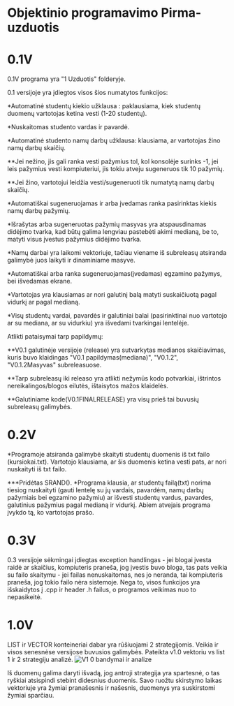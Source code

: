 # Objektinio programavimo Pirma-uzduotis

# 0.1V

0.1V programa yra "1 Uzduotis" folderyje.

0.1 versijoje yra įdiegtos visos šios numatytos funkcijos:

*Automatinė studentų kiekio užklausa : paklausiama, kiek studentų duomenų vartotojas ketina vesti (1-20 studentų).

*Nuskaitomas studento vardas ir pavardė.

*Automatinė studento namų darbų užklausa: klausiama, ar vartotojas žino namų darbų skaičių.

**Jei nežino, jis gali ranka vesti pažymius tol, kol konsolėje surinks -1, jei leis pažymius vesti kompiuteriui, jis tokiu atveju sugeneruos tik 10 pažymių.

**Jei žino, vartotojui leidžia vesti/sugeneruoti tik numatytą namų darbų skaičių.

*Automatiškai sugeneruojamas ir arba įvedamas ranka pasirinktas kiekis namų darbų pažymių.

*Išrašytas arba sugeneruotas pažymių masyvas yra atspausdinamas didėjimo tvarka, kad būtų galima lengviau pastebėti akimi medianą, be to, matyti visus įvestus pažymius didėjimo tvarka.

*Namų darbai yra laikomi vektoriuje, tačiau viename iš subreleasų atsiranda galimybė juos laikyti ir dinaminiame masyve.

*Automatiškai  arba ranka sugeneruojamas(įvedamas) egzamino pažymys, bei išvedamas ekrane.

*Vartotojas yra klausiamas ar nori galutinį balą matyti suskaičiuotą pagal vidurkį ar pagal medianą.

*Visų studentų vardai, pavardės ir galutiniai balai (pasirinktinai nuo vartotojo ar su mediana, ar su vidurkiu) yra išvedami tvarkingai lentelėje.

Atlikti pataisymai tarp papildymų:

**V0.1 galutinėje versijoje (release) yra sutvarkytas medianos skaičiavimas, kuris buvo klaidingas "V0.1 papildymas(mediana)", "V0.1.2", "V0.1.2Masyvas" subreleasuose.

**Tarp subreleasų iki releaso yra atlikti nežymūs kodo potvarkiai, ištrintos nereikalingos/blogos eilutės, ištaisytos mažos klaidelės.

**Galutiniame kode(V0.1FINALRELEASE) yra visų prieš tai buvusių subreleasų galimybės.

# 0.2V

*Programoje atsiranda galimybė skaityti studentų duomenis iš txt failo (kursiokai.txt). Vartotojo klausiama, ar šis duomenis ketina vesti pats, ar nori nuskaityti iš txt failo.

***Pridėtas SRAND().
*Programa klausia, ar studentų failą(txt) norima tiesiog nuskaityti (gauti lentelę su jų vardais, pavardėm, namų darbų pažymiais bei egzamino pažymiu) ar išvesti studentų vardus, pavardes, galutinius pažymius pagal medianą ir vidurkį. Abiem atvejais programa įvykdo tą, ko vartotojas prašo.

# 0.3V

0.3 versijoje sėkmingai įdiegtas exception handlingas - jei blogai įvesta raidė ar skaičius, kompiuteris praneša, jog įvestis buvo bloga, tas pats veikia su failo skaitymu - jei failas nenuskaitomas, nes jo neranda, tai kompiuteris praneša, jog tokio failo nėra sistemoje. Nega to, visos funkcijos yra išskaidytos į .cpp ir header .h failus, o programos veikimas nuo to nepasikeitė.


# 1.0V

LIST ir VECTOR konteineriai dabar yra rūšiuojami 2 strategijomis. Veikia ir visos senesnėse versijose buvusios galimybės. Pateikta v1.0 vektoriu vs list 1 ir 2 strategiju analizė.
![V1 0 bandymai ir analize](https://user-images.githubusercontent.com/91029531/150147006-9a9f65b7-c100-493f-9b0e-90753479ef7a.png)

Iš duomenų galima daryti išvadą, jog antroji strategija yra spartesnė, o tas ryškiai atsispindi stebint didesnius duomenis. Savo ruožtu skirstymo laikas vektoriuje yra žymiai pranašesnis ir našesnis, duomenys yra suskirstomi žymiai sparčiau.

